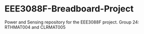 # EEE3088F-Breadboard-Project
Power and Sensing repository for the EEE3088F project. Group 24: RTHMAT004 and CLRMAT005
